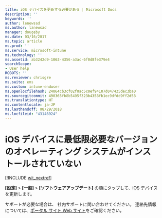 ```yaml
---
title: iOS デバイスを更新する必要がある | Microsoft Docs
description: ''
keywords: ''
author: lenewsad
ms.author: lanewsad
manager: dougeby
ms.date: 03/16/2017
ms.topic: article
ms.prod: ''
ms.service: microsoft-intune
ms.technology: ''
ms.assetid: ab3242d9-1063-4356-a3ac-6f0d8fe379e4
searchScope:
- User help
ROBOTS: ''
ms.reviewer: chrisgre
ms.suite: ems
ms.custom: intune-enduser
ms.openlocfilehash: 24064cb3cf02f0ac5c0ef94107d047435dec3ba0
ms.sourcegitcommit: 490365fb8b5405f323b4358fb1ec9dfdd9ff2d58
ms.translationtype: HT
ms.contentlocale: ja-JP
ms.lasthandoff: 08/29/2018
ms.locfileid: "43146924"
---
```

# <a name="your-ios-device-doesnt-have-the-required-minimum-operating-system-version"></a>iOS デバイスに最低限必要なバージョンのオペレーティング システムがインストールされていない

[!INCLUDE [wit_nextref](includes/end-user-os-update-guidance.md)]

**[設定]** > **[一般]** > **[ソフトウェアアップデート]** の順にタップして、iOS デバイスを更新します。

サポートが必要な場合は、 社内サポートに問い合わせてください。 連絡先情報については、[ポータル サイト Web サイト](https://go.microsoft.com/fwlink/?linkid=2010980)をご確認ください。
